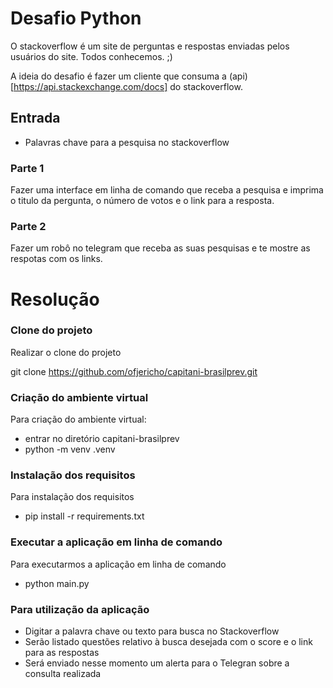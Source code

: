 # Desafio Python

O stackoverflow é um site de perguntas e respostas enviadas pelos usuários do
site. Todos conhecemos. ;)

A ideia do desafio é fazer um cliente que consuma a (api)[https://api.stackexchange.com/docs] do stackoverflow.


## Entrada
- Palavras chave para a pesquisa no stackoverflow

### Parte 1

Fazer uma interface em linha de comando que receba a pesquisa e imprima
o titulo da pergunta, o número de votos e o link para a resposta.

### Parte 2

Fazer um robô no telegram que receba as suas pesquisas e te mostre as respotas
com os links.


# Resolução

### Clone do projeto

Realizar o clone do projeto 

git clone https://github.com/ofjericho/capitani-brasilprev.git

### Criação do ambiente virtual

Para criação do ambiente virtual:

- entrar no diretório capitani-brasilprev
- python -m venv .venv

### Instalação dos requisitos

Para instalação dos requisitos 

- pip install -r requirements.txt

### Executar a aplicação em linha de comando

Para executarmos a aplicação em linha de comando

- python main.py

### Para utilização da aplicação

- Digitar a palavra chave ou texto para busca no Stackoverflow
- Serão listado questões relativo à busca desejada com o score e o link para as respostas
- Será enviado nesse momento um alerta para o Telegran sobre a consulta realizada

